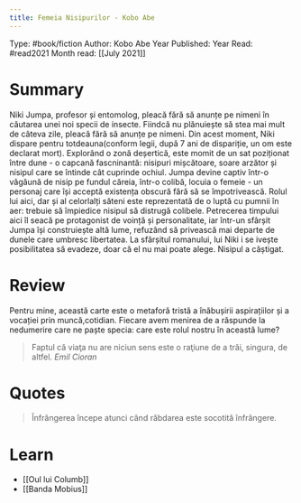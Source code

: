 ```yaml
---
title: Femeia Nisipurilor - Kobo Abe
---
```


Type: #book/fiction
Author: Kobo Abe
Year Published:
Year Read: #read2021
Month read: [[July 2021]]


# Summary
Niki Jumpa, profesor și entomolog, pleacă fără să anunțe pe nimeni în căutarea unei noi specii de insecte. Fiindcă nu plănuiește să stea mai mult de câteva zile, pleacă fără să anunțe pe nimeni. Din acest moment, Niki dispare pentru totdeauna(conform legii, după 7 ani de dispariție, un om este declarat mort).
Explorând o zonă deșertică, este momit de un sat poziționat între dune - o capcană fascninantă: nisipuri mișcătoare, soare arzător și nisipul care se întinde cât cuprinde ochiul. Jumpa devine captiv într-o văgăună de nisip pe fundul căreia, într-o colibă, locuia o femeie - un personaj  care își acceptă existența obscură fără să se împotrivească. 
Rolul lui aici, dar și al celorlalți săteni este reprezentată de o luptă cu pumnii în aer: trebuie să împiedice nisipul să distrugă colibele.
 Petrecerea timpului aici îl seacă pe protagonist de voință și personalitate, iar într-un sfârșit Jumpa își construiește altă lume, refuzând să privească mai departe de dunele care umbresc libertatea.
La sfârșitul romanului, lui Niki i se ivește posibilitatea să evadeze, doar că el nu mai poate alege. Nisipul a câștigat. 

# Review

Pentru mine, această carte este o metaforă tristă a înăbușirii aspirațiilor și a vocației prin muncă,cotidian. Fiecare avem menirea de a răspunde la nedumerire care ne paște specia: care este rolul nostru în această lume? 

> Faptul că viaţa nu are niciun sens este o raţiune de a trăi, singura, de altfel. *Emil Cioran*

# Quotes 
> Înfrângerea începe atunci când răbdarea este socotită înfrângere. 

# Learn
- [[Oul lui Columb]]
- [[Banda Mobius]]
